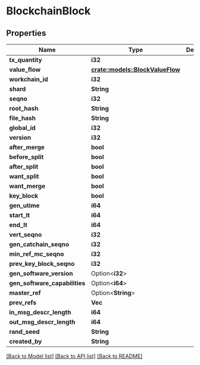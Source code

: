# BlockchainBlock

## Properties

Name | Type | Description | Notes
------------ | ------------- | ------------- | -------------
**tx_quantity** | **i32** |  | 
**value_flow** | [**crate::models::BlockValueFlow**](BlockValueFlow.md) |  | 
**workchain_id** | **i32** |  | 
**shard** | **String** |  | 
**seqno** | **i32** |  | 
**root_hash** | **String** |  | 
**file_hash** | **String** |  | 
**global_id** | **i32** |  | 
**version** | **i32** |  | 
**after_merge** | **bool** |  | 
**before_split** | **bool** |  | 
**after_split** | **bool** |  | 
**want_split** | **bool** |  | 
**want_merge** | **bool** |  | 
**key_block** | **bool** |  | 
**gen_utime** | **i64** |  | 
**start_lt** | **i64** |  | 
**end_lt** | **i64** |  | 
**vert_seqno** | **i32** |  | 
**gen_catchain_seqno** | **i32** |  | 
**min_ref_mc_seqno** | **i32** |  | 
**prev_key_block_seqno** | **i32** |  | 
**gen_software_version** | Option<**i32**> |  | [optional]
**gen_software_capabilities** | Option<**i64**> |  | [optional]
**master_ref** | Option<**String**> |  | [optional]
**prev_refs** | **Vec<String>** |  | 
**in_msg_descr_length** | **i64** |  | 
**out_msg_descr_length** | **i64** |  | 
**rand_seed** | **String** |  | 
**created_by** | **String** |  | 

[[Back to Model list]](../README.md#documentation-for-models) [[Back to API list]](../README.md#documentation-for-api-endpoints) [[Back to README]](../README.md)


